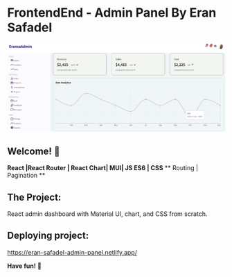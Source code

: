 # FrontendEnd  - Admin Panel By Eran Safadel

![Design preview for the Admin Panel](./images/Home.jpg)

## Welcome! 👋


**React |React Router | React Chart| MUI| JS ES6 |  CSS**
** Routing |  Pagination **

## The Project:
React admin dashboard with Material UI, chart, and CSS from scratch.





## Deploying project:
https://eran-safadel-admin-panel.netlify.app/


**Have fun!** 🚀
